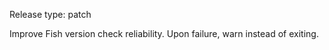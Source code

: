 Release type: patch

Improve Fish version check reliability. Upon failure, warn instead of exiting.
